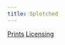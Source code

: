 ```yaml
---
title: Splotched
---
```

[Prints](https://pixels.com/featured/splotched-brady-lane.html)
[Licensing](https://licensing.pixels.com/featured/splotched-brady-lane.html)